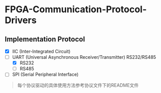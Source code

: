 # FPGA-Communication-Protocol-Drivers
## Implementation Protocol
- [x] IIC   (Inter-Integrated Circuit)
- [ ] UART  (Universal Asynchronous Receiver/Transmitter) RS232/RS485
  - [x] RS232 
  - [ ] RS485
- [ ] SPI   (Serial Peripheral Interface)
> 每个协议驱动的具体使用方法参考协议文件下的README文件
